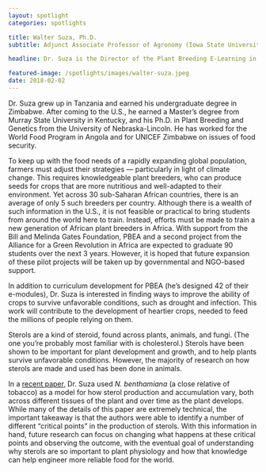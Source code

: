 ```yaml
---
layout: spotlight
categories: spotlights

title: Walter Suza, Ph.D.
subtitle: Adjunct Associate Professor of Agronomy (Iowa State University)

headline: Dr. Suza is the Director of the Plant Breeding E-Learning in Africa (PBEA) initiative, which draws upon the agronomic expertise at Iowa State to create open-source online training materials in plant breeding and genetics. These materials are being used by faculty in Uganda, South Africa, and Ghana to supplement Masters’ programs at their universities, with a particular emphasis on improving food security to combat hunger.

featured-image: /spotlights/images/walter-suza.jpeg
date: 2018-02-02
---
```


Dr. Suza grew up in Tanzania and earned his undergraduate degree in Zimbabwe. After coming to the U.S., he earned a Master’s degree from Murray State University in Kentucky, and his Ph.D. in Plant Breeding and Genetics from the University of Nebraska-Lincoln. He has worked for the World Food Program in Angola and for UNICEF Zimbabwe on issues of food security.

To keep up with the food needs of a rapidly expanding global population, farmers must adjust their strategies — particularly in light of climate change. This requires knowledgeable plant breeders, who can produce seeds for crops that are more nutritious and well-adapted to their environment. Yet across 30 sub-Saharan African countries, there is an average of only 5 such breeders per country. Although there is a wealth of such information in the U.S., it is not feasible or practical to bring students from around the world here to train. Instead, efforts must be made to train a new generation of African plant breeders in Africa. With support from the Bill and Melinda Gates Foundation, PBEA and a second project from the Alliance for a Green Revolution in Africa are expected to graduate 90 students over the next 3 years. However, it is hoped that future expansion of these pilot projects will be taken up by governmental and NGO-based support.

In addition to curriculum development for PBEA (he’s designed 42 of their e-modules), Dr. Suza is interested in finding ways to improve the ability of crops to survive unfavorable conditions, such as drought and infection. This work will contribute to the development of heartier crops, needed to feed the millions of people relying on them.

Sterols are a kind of steroid, found across plants, animals, and fungi. (The one you’re probably most familiar with is cholesterol.) Sterols have been shown to be important for plant development and growth, and to help plants survive unfavorable conditions. However, the majority of research on how sterols are made and used has been done in animals.

In a <a class="light-bg" href="https://doi.org/10.1111/ppl.12413" target="_blank" rel="noopener noreferrer">recent paper</a>, Dr. Suza used <i>N. benthamiana</i> (a close relative of tobacco) as a model for how sterol production and accumulation vary, both across different tissues of the plant and over time as the plant develops. While many of the details of this paper are extremely technical, the important takeaway is that the authors were able to identify a number of different “critical points” in the production of sterols. With this information in hand, future research can focus on changing what happens at these critical points and observing the outcome, with the eventual goal of understanding why sterols are so important to plant physiology and how that knowledge can help engineer more reliable food for the world.